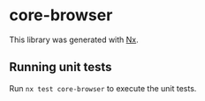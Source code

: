 # core-browser

This library was generated with [Nx](https://nx.dev).

## Running unit tests

Run `nx test core-browser` to execute the unit tests.
